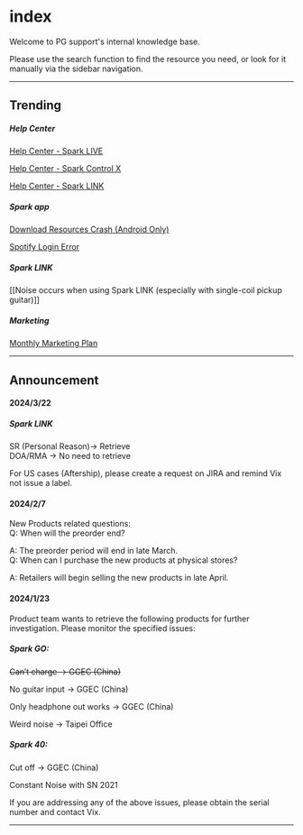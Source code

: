 # index
Welcome to PG support's internal knowledge base. 

Please use the search function to find the resource you need, or look for it manually via the sidebar navigation.

---
## Trending

##### Help Center
[Help Center - Spark LIVE](https://help.positivegrid.com/hc/en-us/categories/16146469331597) 

[Help Center - Spark Control X](https://help.positivegrid.com/hc/en-us/categories/16146453571725)

[Help Center - Spark LINK](https://help.positivegrid.com/hc/en-us/categories/21271804104845)

##### Spark app
[Download Resources Crash (Android Only)](https://help.positivegrid.com/hc/en-us/articles/25201524701581-Spark-app-Issue-Download-Resources-Crash-Android-Only)

[Spotify Login Error](https://help.positivegrid.com/hc/en-us/articles/25200624662925-Spark-app-Issue-Spotify-Login-Error)

##### Spark LINK
[[Noise occurs when using Spark LINK (especially with single-coil pickup guitar)]]

##### Marketing
[Monthly Marketing Plan](https://docs.google.com/spreadsheets/d/10xJZBQaCPnssXe-LCrpEmRkICh81fuhwkDBtlIaKmdY/edit?usp=sharing)

---
## Announcement

#### 2024/3/22
##### Spark LINK  
SR (Personal Reason)-> Retrieve  
DOA/RMA -> No need to retrieve  

For US cases (Aftership), please create a request on JIRA and remind Vix not issue a label.
<br>
#### 2024/2/7
New Products related questions: 
<br>
Q: When will the preorder end?

A: The preorder period will end in late March.
<br>
Q: When can I purchase the new products at physical stores?

A: Retailers will begin selling the new products in late April.
<br>
#### 2024/1/23
Product team wants to retrieve the following products for further investigation. Please monitor the specified issues:

##### Spark GO:
~~Can’t charge -> GGEC (China)~~

No guitar input -> GGEC (China)

Only headphone out works -> GGEC (China)

Weird noise -> Taipei Office
  
##### Spark 40:
Cut off -> GGEC (China)

Constant Noise with SN 2021

If you are addressing any of the above issues, please obtain the serial number and contact Vix.

---